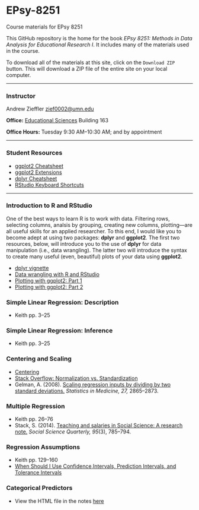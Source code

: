 EPsy-8251
=========

Course materials for EPsy 8251

This GitHub repository is the home for the book _EPsy 8251: Methods in Data Analysis for Educational Research I_. It includes many of the materials used in the course.

To download all of the materials at this site, click on the `Download ZIP` button. This will download a ZIP file of the entire site on your local computer. 


---


### Instructor

Andrew Zieffler [zief0002@umn.edu](mailto://zief0002@umn.edu)

**Office:** [Educational Sciences](https://www.google.com/maps/place/Education+Sciences+Building/@44.9784043,-93.2394586,15z/data=!4m2!3m1!1s0x0:0x45656dac481b9150) Building 163**Office Hours:** Tuesday 9:30 AM&ndash;10:30 AM; and by appointment
<!--### Teaching Assistant

Purav Patel [patel307@umn.edu](mailto://patel307@umn.edu)

**Office:** [Educational Sciences](https://www.google.com/maps/place/Education+Sciences+Building/@44.9784043,-93.2394586,15z/data=!4m2!3m1!1s0x0:0x45656dac481b9150) Building 194**Office Hours:** Monday 10:00 AM–11:00 AM; Tuesday 10:00 AM–11:00 AM; and by appointment

-->---


### Student Resources

- [ggplot2 Cheatsheet](https://www.rstudio.com/wp-content/uploads/2015/08/ggplot2-cheatsheet.pdf)
- [ggplot2 Extensions](http://ggplot2-exts.github.io/index.html)
- [dplyr Cheatsheet](https://www.rstudio.com/wp-content/uploads/2015/02/data-wrangling-cheatsheet.pdf)
- [RStudio Keyboard Shortcuts](https://support.rstudio.com/hc/en-us/articles/200711853-Keyboard-Shortcuts)---

### Introduction to R and RStudio

One of the best ways to learn R is to work with data. Filtering rows, selecting columns, analsis by grouping, creating new columns, plotting&mdash;are all useful skills for an applied researcher. To this end, I would like you to become adept at using two packages: **dplyr** and **ggplot2**. The first two resources, below, will introduce you to the use of **dplyr** for data manipulation (i.e., data wrangling). The latter two will introduce the syntax to create many useful (even, beautiful) plots of your data using **ggplot2**.

- [dplyr vignette](https://cran.rstudio.com/web/packages/dplyr/vignettes/introduction.html)
- [Data wrangling with R and RStudio](https://www.rstudio.com/resources/webinars/data-wrangling-with-r-and-rstudio/)- [Plotting with ggplot2: Part 1](https://www.youtube.com/watch?v=HeqHMM4ziXA)- [Plotting with ggplot2: Part 2](https://www.youtube.com/watch?v=n8kYa9vu1l8)


### Simple Linear Regression: Description

- Keith pp. 3&ndash;25


### Simple Linear Regression: Inference

- Keith pp. 3&ndash;25


### Centering and Scaling

- [Centering](http://www.theanalysisfactor.com/center-on-the-mean/)
- [Stack Overflow: Normalization vs. Standardization](http://stats.stackexchange.com/questions/10289/whats-the-difference-between-normalization-and-standardization)
- Gelman, A. (2008). [Scaling regression inputs by dividing by two standard deviations.](http://www.stat.columbia.edu/~gelman/research/published/standardizing7.pdf) *Statistics in Medicine, 27,* 2865&ndash;2873.


### Multiple Regression

- Keith pp. 26&ndash;76
- Stack, S. (2014). [Teaching and salaries in Social Science: A research note.](http://onlinelibrary.wiley.com.ezp3.lib.umn.edu/doi/10.1111/ssqu.12087/epdf) *Social Science Quarterly, 95*(3), 785&ndash;794.


### Regression Assumptions 

- Keith pp. 129&ndash;160
- [When Should I Use Confidence,Intervals, Prediction Intervals, and Tolerance Intervals](http://blog.minitab.com/blog/adventures-in-statistics/when-should-i-use-confidence-intervals-prediction-intervals-and-tolerance-intervals)


### Categorical Predictors

- View the HTML file in the notes [here](https://cdn.rawgit.com/zief0002/EPsy-8251/master/notes/09-categorical-predictors.html)


<!--### Calendar
|    Date    | Content                         | Reading                                                                                                               |
|:----------:|---------------------------------|-----------------------------------------------------------------------------------------------------------------------|                                                                                                                                                                                                                                                                                                                                                                                   |
| Nov. 09/10 | Categorical Predictors (More than 2 groups)/Post hoc tests  |                                                                                                                                                                                                      |
| Nov. 11/12 | Categorical Predictors (More than 2 groups)/Sequential Regression                             |                                                                                                                                                                                                      Keith pp.77&ndash;94
|            | [Assignment #7 Due](https://github.com/zief0002/EPsy-8251/blob/master/assigments/Assignment-07-ANCOVA.pdf) <br />Omit #11                          |                                                                                                                                                                                                      |
| Nov. 16/17 | Article Discussion                          | Garcia, D. R., McIlroy, L., &amp; Barber, R. T. (2008). [Starting behind: A comparative analysis of the academic standing of students entering charter schools.](http://login.ezproxy.lib.umn.edu/login?url=http://search.ebscohost.com/login.aspx?direct=true&AuthType=ip,uid&db=a2h&AN=28520849&site=ehost-live) Social Science Quarterly, 89(1), 199&ndash;216. |
| Nov. 18/19 | Interaction Models                          | Keith pp. 129&ndash;160                                                                                                                                                                                                                                                                                                                                                                                        |
| Nov. 23/24 | Interaction Models                          |   
|            | [Assignment #8 Due](https://github.com/zief0002/EPsy-8251/blob/master/assigments/Assignment-08-ANCOVA-II.pdf)                           |                                                                                                                                                                                                    |
| Nov. 25/26 | No Class               | Thanksgiving Break                                                                                                                                                                                                     |
| Nov. 30/Dec. 01 | Interaction Models                          |                                                                                                                                                                                                      |
| Dec. 02/03      | Interaction Models                          | Keith pp. 161&ndash;181                                                                                                                                                                                                     |
| Dec. 07/08      | Log-Transformations                         | [Transformations Chapter from David Lane's Online Book](http://onlinestatbook.com/2/transformations/log.html)                                                                                                                                                                                                     |
|                 | [Assignment #9 Due](https://github.com/zief0002/EPsy-8251/blob/master/assigments/Assignment-09-Interactions.pdf)                           |                                                                                                                                                                                                      |
| Dec. 09/10      | Log-Transformations                         |                                                                                                                                                                                                      |
| Dec. 14/15      | Log-Transformation                          |                                                                                                                                                                                                      |
| Dec. 17         | [Assignment #10 Due](https://github.com/zief0002/EPsy-8251/blob/master/assigments/Assignment-10-Transformations.pdf)                          | Turn this in no later than 10:00 AM (no email copies) to EdSciB 250.                                                                                                                                 |
| Dec. 21         | [Assignment #11 Due](https://github.com/zief0002/EPsy-8251/blob/master/assigments/Assignment-11-Kitchen-Sink.pdf)                          | Turn this in no later than 9:00 AM (no email copies) to EdSciB 250.                                                                                                                                  |


-->

